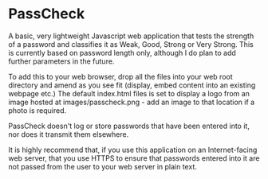 # PassCheck

A basic, very lightweight Javascript web application that tests the strength of a password and classifies it as Weak, Good, Strong or Very Strong. This is currently based on password length only, although I do plan to add further parameters in the future.

To add this to your web browser, drop all the files into your web root directory and amend as you see fit (display, embed content into an existing webpage etc.) The default index.html files is set to display a logo from an image hosted at images/passcheck.png - add an image to that location if a photo is required.

PassCheck doesn't log or store passwords that have been entered into it, nor does it transmit them elsewhere. 

It is highly recommend that, if you use this application on an Internet-facing web server, that you use HTTPS to ensure that passwords entered into it are not passed from the user to your web server in plain text.
